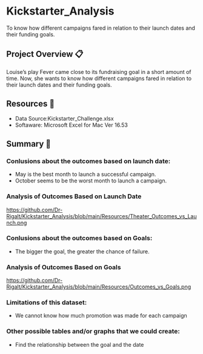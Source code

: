 # Kickstarter_Analysis
To know how different campaigns fared in relation to their launch dates and their funding goals.

## Project Overview 📋

Louise’s play Fever came close to its fundraising goal in a short amount of time. Now, she wants to know how different campaigns fared in relation to their launch dates and their funding goals. 

## Resources 🔧

* Data Source:Kickstarter_Challenge.xlsx
* Softaware: Microsoft Excel for Mac Ver 16.53

## Summary 📄

### Conlusions about the outcomes based on launch date:
* May is the best month to launch a successful campaign.
* October seems to be the worst month to launch a campaign.

### Analysis of Outcomes Based on Launch Date
https://github.com/Dr-Rigalt/Kickstarter_Analysis/blob/main/Resources/Theater_Outcomes_vs_Launch.png

### Conlusions about the outcomes based on Goals:
* The bigger the goal, the greater the chance of failure.

### Analysis of Outcomes Based on Goals
https://github.com/Dr-Rigalt/Kickstarter_Analysis/blob/main/Resources/Outcomes_vs_Goals.png

### Limitations of this dataset:
* We cannot know how much promotion was made for each campaign

### Other possible tables and/or graphs that we could create:
* Find the relationship between the goal and the date
